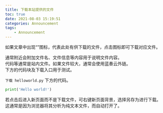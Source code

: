 ```yaml
---
title: 下载本站提供的文件
toc: true
date: 2021-08-03 15:19:51
categories: Announcement
tags:
    - Announcement
---
```


如果文章中出现“<i class="fas fa-download"></i>”图标，代表此处有供下载的文件，点击图标即可下载对应文件。

<!-- more -->

通常附近会附加文件名、文件信息等内容用于说明文件内容。  
代码等通常是站内文件。如果文件较大，通常会使用蓝奏云外链。  
下方的代码块及下载入口用于测试。

[<i class="fas fa-download"></i>](helloworld.py) `下载 helloworld.py` 下方的代码。

``` python Python 3
print('Hello world!')
```

若点击后进入新页面而不是下载文件，可右键新页面背景，选择另存为进行下载。  
这通常是因为浏览器将其分析为纯文本文件，而自动打开了。  
